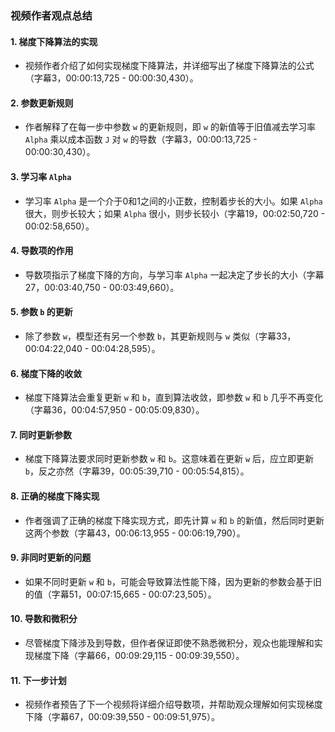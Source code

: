 ### 视频作者观点总结

#### 1. 梯度下降算法的实现
- 视频作者介绍了如何实现梯度下降算法，并详细写出了梯度下降算法的公式（字幕3，00:00:13,725 - 00:00:30,430）。

#### 2. 参数更新规则
- 作者解释了在每一步中参数 `w` 的更新规则，即 `w` 的新值等于旧值减去学习率 `Alpha` 乘以成本函数 `J` 对 `w` 的导数（字幕3，00:00:13,725 - 00:00:30,430）。

#### 3. 学习率 `Alpha`
- 学习率 `Alpha` 是一个介于0和1之间的小正数，控制着步长的大小。如果 `Alpha` 很大，则步长较大；如果 `Alpha` 很小，则步长较小（字幕19，00:02:50,720 - 00:02:58,650）。

#### 4. 导数项的作用
- 导数项指示了梯度下降的方向，与学习率 `Alpha` 一起决定了步长的大小（字幕27，00:03:40,750 - 00:03:49,660）。

#### 5. 参数 `b` 的更新
- 除了参数 `w`，模型还有另一个参数 `b`，其更新规则与 `w` 类似（字幕33，00:04:22,040 - 00:04:28,595）。

#### 6. 梯度下降的收敛
- 梯度下降算法会重复更新 `w` 和 `b`，直到算法收敛，即参数 `w` 和 `b` 几乎不再变化（字幕36，00:04:57,950 - 00:05:09,830）。

#### 7. 同时更新参数
- 梯度下降算法要求同时更新参数 `w` 和 `b`。这意味着在更新 `w` 后，应立即更新 `b`，反之亦然（字幕39，00:05:39,710 - 00:05:54,815）。

#### 8. 正确的梯度下降实现
- 作者强调了正确的梯度下降实现方式，即先计算 `w` 和 `b` 的新值，然后同时更新这两个参数（字幕43，00:06:13,955 - 00:06:19,790）。

#### 9. 非同时更新的问题
- 如果不同时更新 `w` 和 `b`，可能会导致算法性能下降，因为更新的参数会基于旧的值（字幕51，00:07:15,665 - 00:07:23,505）。

#### 10. 导数和微积分
- 尽管梯度下降涉及到导数，但作者保证即使不熟悉微积分，观众也能理解和实现梯度下降（字幕66，00:09:29,115 - 00:09:39,550）。

#### 11. 下一步计划
- 视频作者预告了下一个视频将详细介绍导数项，并帮助观众理解如何实现梯度下降（字幕67，00:09:39,550 - 00:09:51,975）。